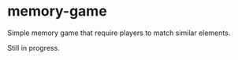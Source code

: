 # memory-game
Simple memory game that require players to match similar elements.

Still in progress.
